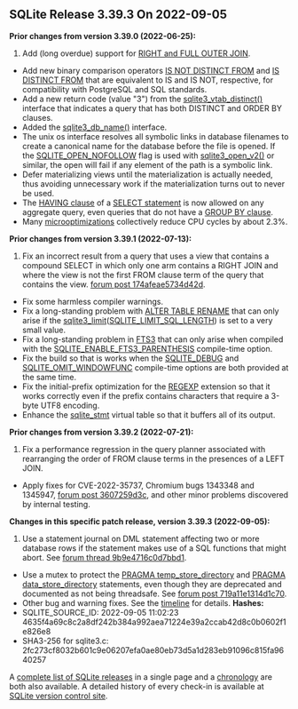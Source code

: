 ## SQLite Release 3\.39\.3 On 2022\-09\-05

**Prior changes from version 3\.39\.0 (2022\-06\-25\):**


1. Add (long overdue) support for [RIGHT and FULL OUTER JOIN](../lang_select.html#rjoin).
- Add new binary comparison operators [IS NOT DISTINCT FROM](../lang_expr.html#isdf) and [IS DISTINCT FROM](../lang_expr.html#isdf)
 that are equivalent to IS and IS NOT, respective, for compatibility with
 PostgreSQL and SQL standards.
- Add a new return code (value "3") from the [sqlite3\_vtab\_distinct()](../c3ref/vtab_distinct.html)
 interface that indicates a query that has both DISTINCT and ORDER BY
 clauses.
- Added the [sqlite3\_db\_name()](../c3ref/db_name.html) interface.
- The unix os interface resolves all symbolic links in database
 filenames to create a canonical name for the database before the
 file is opened.
 If the [SQLITE\_OPEN\_NOFOLLOW](../c3ref/c_open_autoproxy.html) flag is used with [sqlite3\_open\_v2()](../c3ref/open.html)
 or similar, the open will fail if any element of the path is a
 symbolic link.
- Defer materializing views until the materialization
 is actually needed, thus avoiding unnecessary work if the materialization turns
 out to never be used.
- The [HAVING clause](../lang_select.html#resultset) of a [SELECT statement](../lang_select.html) is now allowed on any aggregate query,
 even queries that do not have a [GROUP BY clause](../lang_select.html#resultset).
- Many [microoptimizations](../cpu.html#microopt) collectively reduce CPU cycles by about 2\.3%.


**Prior changes from version 3\.39\.1 (2022\-07\-13\):**


1. Fix an incorrect result from a query that uses a view that contains a compound
 SELECT in which only one arm contains a RIGHT JOIN and where the view is not
 the first FROM clause term of the query that contains the view.
 [forum post 174afeae5734d42d](https://sqlite.org/forum/forumpost/174afeae5734d42d).
- Fix some harmless compiler warnings.
- Fix a long\-standing problem with [ALTER TABLE RENAME](../lang_altertable.html#altertabrename) that can only arise
 if the [sqlite3\_limit](../c3ref/limit.html)([SQLITE\_LIMIT\_SQL\_LENGTH](../c3ref/c_limit_attached.html#sqlitelimitsqllength)) is set to a very small value.
- Fix a long\-standing problem in [FTS3](../fts3.html) that can only arise when compiled with
 the [SQLITE\_ENABLE\_FTS3\_PARENTHESIS](../compile.html#enable_fts3_parenthesis) compile\-time option.
- Fix the build so that is works when the [SQLITE\_DEBUG](../compile.html#debug) and
 [SQLITE\_OMIT\_WINDOWFUNC](../compile.html#omit_windowfunc) compile\-time options are both provided at the
 same time.
- Fix the initial\-prefix optimization for the [REGEXP](../lang_expr.html#regexp) extension so that it works
 correctly even if the prefix contains characters that require a 3\-byte UTF8
 encoding.
- Enhance the [sqlite\_stmt](../stmt.html) virtual table so that it buffers all of its output.


**Prior changes from version 3\.39\.2 (2022\-07\-21\):**


1. Fix a performance regression in the query planner associated with rearranging
 the order of FROM clause terms in the presences of a LEFT JOIN.
- Apply fixes for CVE\-2022\-35737, Chromium bugs 1343348 and 1345947,
 [forum post 3607259d3c](https://sqlite.org/forum/forumpost/3607259d3c), and
 other minor problems discovered by internal testing.


**Changes in this specific patch release, version 3\.39\.3 (2022\-09\-05\):**


1. Use a statement journal on DML statement affecting two or more database
 rows if the statement makes use of a SQL functions that might abort. See
 [forum thread 9b9e4716c0d7bbd1](https://sqlite.org/forum/forumpost/9b9e4716c0d7bbd1).
- Use a mutex to protect the [PRAGMA temp\_store\_directory](../pragma.html#pragma_temp_store_directory) and
 [PRAGMA data\_store\_directory](../pragma.html#pragma_data_store_directory) statements, even though they are deprecated and
 documented as not being threadsafe. See
 [forum post 719a11e1314d1c70](https://sqlite.org/forum/forumpost/719a11e1314d1c70).
- Other bug and warning fixes. See the
 [timeline](https://sqlite.org/src/timeline?p=version-3.39.3&bt=version-3.39.2)
 for details.
**Hashes:**
- SQLITE\_SOURCE\_ID: 2022\-09\-05 11:02:23 4635f4a69c8c2a8df242b384a992aea71224e39a2ccab42d8c0b0602f1e826e8
- SHA3\-256 for sqlite3\.c: 2fc273cf8032b601c9e06207efa0ae80eb73d5a1d283eb91096c815fa9640257



A [complete list of SQLite releases](../changes.html)
 in a single page and a [chronology](../chronology.html) are both also available.
 A detailed history of every
 check\-in is available at
 [SQLite version control site](https://www.sqlite.org/src/timeline).








